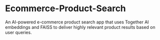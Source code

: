# Ecommerce-Product-Search
An AI-powered e-commerce product search app that uses Together AI embeddings and FAISS to deliver highly relevant product results based on user queries.
